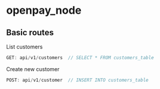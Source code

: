 # openpay_node
 
## Basic routes

List customers
```javascript
GET: api/v1/customers  // SELECT * FROM customers_table
```

Create new customer
```javascript
POST: api/v1/customer  // INSERT INTO customers_table
```
